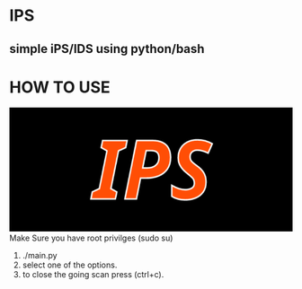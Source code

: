 # IPS

## simple iPS/IDS using python/bash <br />

# HOW TO USE
![cover_photo](https://github.com/AntwanEmil/IPS/blob/master/cover_photo.png?raw=true)
Make Sure you have root privilges (sudo su)
  1. ./main.py
  2. select one of the options.
  3. to close the going scan press (ctrl+c).
